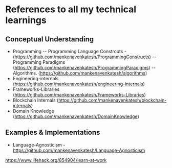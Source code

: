 # References to all my technical learnings

## Conceptual Understanding
- Programming 
 -- Programming Language Constrcuts - (https://github.com/mankenavenkatesh/ProgrammingConstructs)
 -- Programming Paradigms (https://github.com/mankenavenkatesh/ProgrammingParadigms)
 -- Algorithms. (https://github.com/mankenavenkatesh/algorithms)
- Engineering-internals (https://github.com/mankenavenkatesh/engineering-internals)
- Frameworks-Libraries (https://github.com/mankenavenkatesh/Frameworks-Libraries)
- Blockchain Internals (https://github.com/mankenavenkatesh/blockchain-internals)
- Domain Knowledge (https://github.com/mankenavenkatesh/DomainKnowledge)
## Examples & Implementations
- Language-Agnosticism - https://github.com/mankenavenkatesh/Language-Agnosticism


https://www.lifehack.org/854904/learn-at-work
